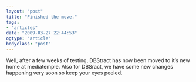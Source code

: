 ```yaml
---
layout: "post"
title: "Finished the move."
tags: 
- "articles"
date: "2009-03-27 22:44:53"
ogtype: "article"
bodyclass: "post"
---
```


Well, after a few weeks of testing, DBStract has now been moved to it’s new home at mediatemple. Also for DBSract, we have some new changes happening very soon so keep your eyes peeled.